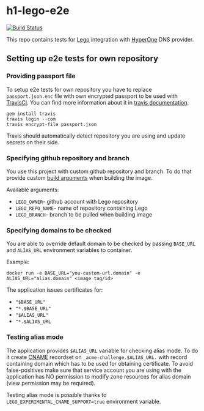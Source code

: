 # h1-lego-e2e

[![Build Status](https://travis-ci.com/hyperonecom/h1-lego-e2e.svg?branch=master)](https://travis-ci.com/hyperonecom/h1-lego-e2e)

This repo contains tests for [Lego](https://github.com/go-acme/lego) integration
with [HyperOne](https://www.hyperone.com/) DNS provider.

## Setting up e2e tests for own repository

### Providing passport file

To setup e2e tests for own repository you have to replace `passport.json.enc` file
with own encrypted passport to be used with [TravisCI](https://travis-ci.com).
You can find more information about it in [travis documentation](https://docs.travis-ci.com/user/encrypting-files/).

```shell
gem install travis
travis login --com
travis encrypt-file passport.json
```

Travis should automatically detect repository you are using and update secrets on their side.

### Specifying github repository and branch

You use this project with custom github repository and branch.
To do that provide custom [build arguments](https://docs.docker.com/engine/reference/commandline/build/#options)
when building the image.

Available arguments:

- `LEGO_OWNER`- github account with Lego repository
- `LEGO_REPO_NAME`- name of repository containing Lego
- `LEGO_BRANCH`- branch to be pulled when building image

### Specifying domains to be checked

You are able to override default domain to be checked by passing
`BASE_URL` and `ALIAS_URL` environment variables to container.

Example:

```shell
docker run -e BASE_URL="you-custom-url.domain" -e ALIAS_URL="alias.domain" <image tag/id>
```

The application issues certificates for:

- `"$BASE_URL"`
- `"*.$BASE_URL"`
- `"$ALIAS_URL"`
- `"*.$ALIAS_URL`

### Testing alias mode

The application provides `$ALIAS_URL` variable for checking alias mode.
To do it create [CNAME](https://en.wikipedia.org/wiki/CNAME_record) recordset on `_acme-challenge.$ALIAS_URL.`
with record containing domain which has to be used for obtaining certificate.
To avoid false-positives make sure that service account you are using with the application has NO permission
to modify zone resources for alias domain (view permission may be required).

Testing alias mode is possible thanks to `LEGO_EXPERIMENTAL_CNAME_SUPPORT=true` environment variable.
